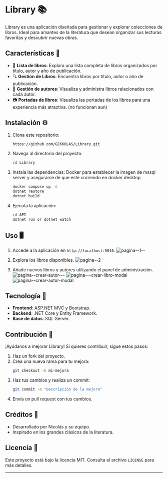 # Library 📚

Library es una aplicación diseñada para gestionar y explorar colecciones de libros. Ideal para amantes de la literatura que desean organizar sus lecturas favoritas y descubrir nuevas obras.

## Características 🚀

- 📖 **Lista de libros**: Explora una lista completa de libros organizados por título, autor y año de publicación.
- 🔍 **Gestión de Libros**: Encuentra libros por título, autor o año de publicación.
- 🌟 **Gestión de autores**: Visualiza y administra libros relacionados con cada autor.
- 📷 **Portadas de libros**: Visualiza las portadas de los libros para una experiencia más atractiva. (no funcionan aun)

## Instalación ⚙️

1. Clona este repositorio:
    ```bash or terminal
    https://github.com/GEKKOLAS/Library.git
    ```
2. Navega al directorio del proyecto:
    ```bash or terminal
    cd Library
    ```
3. Instala las dependencias: Docker para establecer la imagen de mssql server y asegurarse de que este corriendo en docker desktop
    ```bash or terminal
    docker compose up -d
    dotnet restore
    dotnet build    
    ```
4. Ejecuta la aplicación:
    ```bash or terminal
    cd API
    dotnet run or dotnet watch
    ```

## Uso 🖥️

1. Accede a la aplicación en `http://localhost:5010`.
![pagina--1--](https://github.com/user-attachments/assets/094814e9-19d6-47b3-896f-efd543acc615)


2. Explora los libros disponibles.
   ![pagina--2--](https://github.com/user-attachments/assets/f307c1a8-e2de-4740-b203-fa23a99c4442)

3. Añade nuevos libros y autores utilizando el panel de administración.
![pagina--crear-autor---](https://github.com/user-attachments/assets/4afa0731-93b1-416a-9c6d-49fddd401af2)
![pagina---crear-libro-modal](https://github.com/user-attachments/assets/8c6bd5cb-e987-4fd9-a26c-ce61274a2e11)
![pagina--crear-autor-modal](https://github.com/user-attachments/assets/50ac0958-d1f0-425f-b5f1-de039f44421e)

## Tecnología 🔧

- **Frontend**: ASP.NET MVC y Bootstrap.
- **Backend**: .NET Core y Entity Framework.
- **Base de datos**: SQL Server.

## Contribución 🤝

¡Ayúdanos a mejorar Library! Si quieres contribuir, sigue estos pasos:

1. Haz un fork del proyecto.
2. Crea una nueva rama para tu mejora:
    ```bash
    git checkout -b mi-mejora
    ```
3. Haz tus cambios y realiza un commit:
    ```bash
    git commit -m "Descripción de la mejora"
    ```
4. Envía un pull request con tus cambios.

## Créditos 👏

- Desarrollado por Nicolás y su equipo.
- Inspirado en los grandes clásicos de la literatura.

## Licencia 📝

Este proyecto está bajo la licencia MIT. Consulta el archivo `LICENSE` para más detalles.

---

